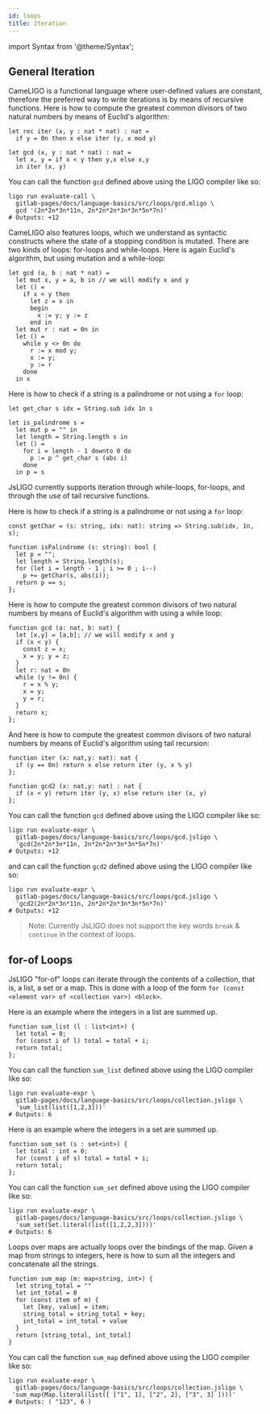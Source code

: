 ```yaml
---
id: loops
title: Iteration
---
```


import Syntax from '@theme/Syntax';

## General Iteration

<Syntax syntax="cameligo">

CameLIGO is a functional language where user-defined values are
constant, therefore the preferred way to write iterations is by means
of recursive functions. Here is how to compute the greatest common
divisors of two natural numbers by means of Euclid's algorithm:

```cameligo group=gcd
let rec iter (x, y : nat * nat) : nat =
  if y = 0n then x else iter (y, x mod y)

let gcd (x, y : nat * nat) : nat =
  let x, y = if x < y then y,x else x,y
  in iter (x, y)
```

You can call the function `gcd` defined above using the LIGO compiler
like so:
```shell
ligo run evaluate-call \
  gitlab-pages/docs/language-basics/src/loops/gcd.mligo \
  gcd '(2n*2n*3n*11n, 2n*2n*2n*3n*3n*5n*7n)'
# Outputs: +12
```

CameLIGO also features loops, which we understand as syntactic
constructs where the state of a stopping condition is mutated. There
are two kinds of loops: for-loops and while-loops. Here is again
Euclid's algorithm, but using mutation and a while-loop:

```cameligo group=gcd-loop
let gcd (a, b : nat * nat) =
  let mut x, y = a, b in // we will modify x and y
  let () =
    if x < y then
      let z = x in
      begin
        x := y; y := z
      end in
  let mut r : nat = 0n in
  let () =
    while y <> 0n do
      r := x mod y;
      x := y;
      y := r
    done
  in x
```

Here is how to check if a string is a palindrome or not using a `for` loop:

```cameligo group=a
let get_char s idx = String.sub idx 1n s

let is_palindrome s =
  let mut p = "" in
  let length = String.length s in
  let () =
    for i = length - 1 downto 0 do
      p := p ^ get_char s (abs i)
    done
  in p = s
```


</Syntax>

<Syntax syntax="jsligo">

JsLIGO currently supports iteration through while-loops, for-loops,
and through the use of tail recursive functions.

Here is how to check if a string is a palindrome or not using a `for` loop:

```jsligo group=a
const getChar = (s: string, idx: nat): string => String.sub(idx, 1n, s);

function isPalindrome (s: string): bool {
  let p = "";
  let length = String.length(s);
  for (let i = length - 1 ; i >= 0 ; i--)
    p += getChar(s, abs(i));
  return p == s;
};
```

Here is how to compute the greatest common divisors of two natural
numbers by means of Euclid's algorithm with using a while loop:

```jsligo group=gcd
function gcd (a: nat, b: nat) {
  let [x,y] = [a,b]; // we will modify x and y
  if (x < y) {
    const z = x;
    x = y; y = z;
  }
  let r: nat = 0n
  while (y != 0n) {
    r = x % y;
    x = y;
    y = r;
  }
  return x;
};
```

And here is how to compute the greatest common divisors of two natural
numbers by means of Euclid's algorithm using tail recursion:

```jsligo group=gcd
function iter (x: nat,y: nat): nat {
  if (y == 0n) return x else return iter (y, x % y)
};

function gcd2 (x: nat,y: nat) : nat {
  if (x < y) return iter (y, x) else return iter (x, y)
};
```

You can call the function `gcd` defined above using the LIGO compiler
like so:
```shell
ligo run evaluate-expr \
  gitlab-pages/docs/language-basics/src/loops/gcd.jsligo \
  'gcd(2n*2n*3n*11n, 2n*2n*2n*3n*3n*5n*7n)'
# Outputs: +12
```

and can call the function `gcd2` defined above using the LIGO compiler
like so:
```shell
ligo run evaluate-expr \
  gitlab-pages/docs/language-basics/src/loops/gcd.jsligo \
  'gcd2(2n*2n*3n*11n, 2n*2n*2n*3n*3n*5n*7n)'
# Outputs: +12
```

> Note: Currently JsLIGO does not support the key words `break` & `continue` in the context
> of loops.

</Syntax>

<Syntax syntax="jsligo">

## for-of Loops

JsLIGO "for-of" loops can iterate through the contents of a
collection, that is, a list, a set or a map. This is done with a loop
of the form `for (const <element var> of <collection var>) <block>`.

Here is an example where the integers in a list are summed up.

```jsligo group=collection
function sum_list (l : list<int>) {
  let total = 0;
  for (const i of l) total = total + i;
  return total;
};
```

You can call the function `sum_list` defined above using the LIGO compiler
like so:
```shell
ligo run evaluate-expr \
  gitlab-pages/docs/language-basics/src/loops/collection.jsligo \
  'sum_list(list([1,2,3]))'
# Outputs: 6
```

Here is an example where the integers in a set are summed up.

```jsligo group=collection
function sum_set (s : set<int>) {
  let total : int = 0;
  for (const i of s) total = total + i;
  return total;
};
```

You can call the function `sum_set` defined above using the LIGO compiler
like so:
```shell
ligo run evaluate-expr \
  gitlab-pages/docs/language-basics/src/loops/collection.jsligo \
  'sum_set(Set.literal(list([1,2,2,3])))'
# Outputs: 6
```

Loops over maps are actually loops over the bindings of the map.
Given a map from strings to integers, here is how to sum
all the integers and concatenate all the strings.


```jsligo group=collection
function sum_map (m: map<string, int>) {
  let string_total = ""
  let int_total = 0
  for (const item of m) {
    let [key, value] = item;
    string_total = string_total + key;
    int_total = int_total + value
  }
  return [string_total, int_total]
}
```

You can call the function `sum_map` defined above using the LIGO compiler
like so:
```shell
ligo run evaluate-expr \
  gitlab-pages/docs/language-basics/src/loops/collection.jsligo \
 'sum_map(Map.literal(list([ ["1", 1], ["2", 2], ["3", 3] ])))'
# Outputs: ( "123", 6 )
```

</Syntax>

<!-- updated use of entry -->